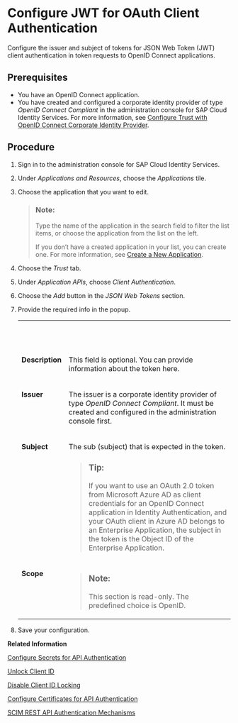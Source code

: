 <!-- copy1bdc7291de0e4e529648bfe05856029a -->

# Configure JWT for OAuth Client Authentication

Configure the issuer and subject of tokens for JSON Web Token \(JWT\) client authentication in token requests to OpenID Connect applications.



<a name="copy1bdc7291de0e4e529648bfe05856029a__prereq_lz2_wxt_1tb"/>

## Prerequisites

-   You have an OpenID Connect application.
-   You have created and configured a corporate identity provider of type *OpenID Connect Compliant* in the administration console for SAP Cloud Identity Services. For more information, see [Configure Trust with OpenID Connect Corporate Identity Provider](../Operation-Guide/configure-trust-with-openid-connect-corporate-identity-provider-8ff83a1.md).




## Procedure

1.  Sign in to the administration console for SAP Cloud Identity Services.

2.  Under *Applications and Resources*, choose the *Applications* tile.

3.  Choose the application that you want to edit.

    > ### Note:  
    > Type the name of the application in the search field to filter the list items, or choose the application from the list on the left.
    > 
    > If you don’t have a created application in your list, you can create one. For more information, see [Create a New Application](../Operation-Guide/create-a-new-application-0d4b255.md).

4.  Choose the *Trust* tab.

5.  Under *Application APIs*, choose *Client Authentication*.

6.  Choose the *Add* button in the *JSON Web Tokens* section.

7.  Provide the required info in the popup.


    <table>
    <tr>
    <th valign="top">

     


    
    </th>
    <th valign="top">

     


    
    </th>
    </tr>
    <tr>
    <td valign="top">

    **Description**


    
    </td>
    <td valign="top">

    This field is optional. You can provide information about the token here.


    
    </td>
    </tr>
    <tr>
    <td valign="top">

    **Issuer**


    
    </td>
    <td valign="top">

    The issuer is a corporate identity provider of type *OpenID Connect Compliant*. It must be created and configured in the administration console first.


    
    </td>
    </tr>
    <tr>
    <td valign="top">

    **Subject**


    
    </td>
    <td valign="top">

    The sub \(subject\) that is expected in the token.

    > ### Tip:  
    > If you want to use an OAuth 2.0 token from Microsoft Azure AD as client credentials for an OpenID Connect application in Identity Authentication, and your OAuth client in Azure AD belongs to an Enterprise Application, the subject in the token is the Object ID of the Enterprise Application.


    
    </td>
    </tr>
    <tr>
    <td valign="top">

    **Scope**


    
    </td>
    <td valign="top">

    > ### Note:  
    > This section is read-only. The predefined choice is OpenID.


    
    </td>
    </tr>
    </table>
    
8.  Save your configuration.


**Related Information**  


[Configure Secrets for API Authentication](configure-secrets-for-api-authentication-9ea13fe.md "This document describes how developers configure secrets with scopes and validity for client authentication.")

[Unlock Client ID](unlock-client-id-e5a6b85.md "Unlock the client ID after five failed logon attempts before the automatic unlock time of 60 minutes has passed.")

[Disable Client ID Locking](disable-client-id-locking-aa38152.md "You can disable the automatic lock of the client ID after five failed logon attempts.")

[Configure Certificates for API Authentication](configure-certificates-for-api-authentication-47e9866.md "This document describes how developers configure the certificates used for authentication when the API methods and OpenID Connect scenarios of Identity Authentication are used.")

[SCIM REST API Authentication Mechanisms](scim-rest-api-authentication-mechanisms-e3f31bd.md "See how to configure the authentication mechanisms for the SCIM REST API methods of Identity Authentication.")


